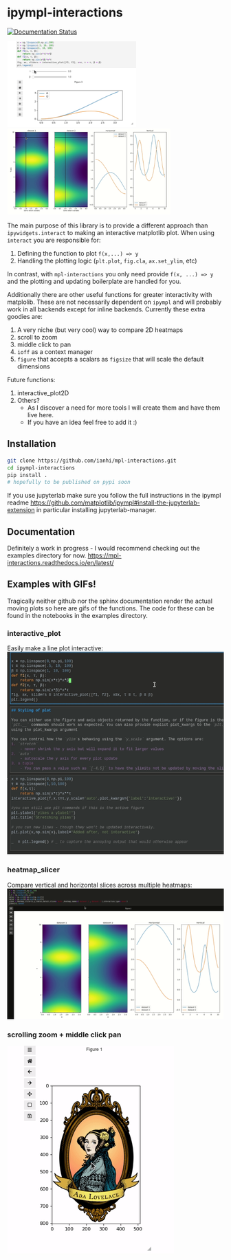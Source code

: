 # ipympl-interactions
[![Documentation Status](https://readthedocs.org/projects/ipympl-interactions/badge/?version=latest)](https://ipympl-interactions.readthedocs.io/en/latest/?badge=latest)

<img src=docs/images/short-interactive.gif height=200>  <img src=docs/images/tight-layout-heatmap-slicer.gif height=200>

The main purpose of this library is to provide a different approach than `ipywidgets.interact` to making an interactive matplotlib plot. When using `interact` you are responsible for:
1. Defining the function to plot `f(x,...) => y`
2. Handling the plotting logic (`plt.plot`, `fig.cla`, `ax.set_ylim`, etc)

In contrast, with `mpl-interactions` you only need provide `f(x, ...) => y` and the plotting and updating boilerplate are handled for you.

Additionally there are other useful functions for greater interactivity with matplolib. These are not necessarily dependent on `ipympl` and will probably work in all backends except for inline backends.
Currently these extra goodies are:
1. A very niche (but very cool) way to compare 2D heatmaps
2. scroll to zoom
3. middle click to pan
4. `ioff` as a context manager
5. `figure` that accepts a scalars as `figsize` that will scale the default dimensions

Future functions:
1. interactive_plot2D
2. Others?
    - As I discover a need for more tools I will create them and have them live here. 
    - If you have an idea feel free to add it :)


## Installation
```bash
git clone https://github.com/ianhi/mpl-interactions.git
cd ipympl-interactions
pip install .
# hopefully to be published on pypi soon
```
If you use jupyterlab make sure you follow the full instructions in the ipympl readme https://github.com/matplotlib/ipympl#install-the-jupyterlab-extension in particular installing jupyterlab-manager.


## Documentation
Definitely a work in progress - I would recommend checking out the examples directory for now.
https://mpl-interactions.readthedocs.io/en/latest/

## Examples with GIFs!
Tragically neither github nor the sphinx documentation render the actual moving plots so here are gifs of the functions. The code for these can be found in the notebooks in the examples directory.


### interactive_plot
Easily make a line plot interactive:
![](docs/images/interactive-plot.gif)


### heatmap_slicer
Compare vertical and horizontal slices across multiple heatmaps:
![](docs/images/heatmap_slicer.gif)


### scrolling zoom + middle click pan
![](docs/images/zoom-and-pan.gif)